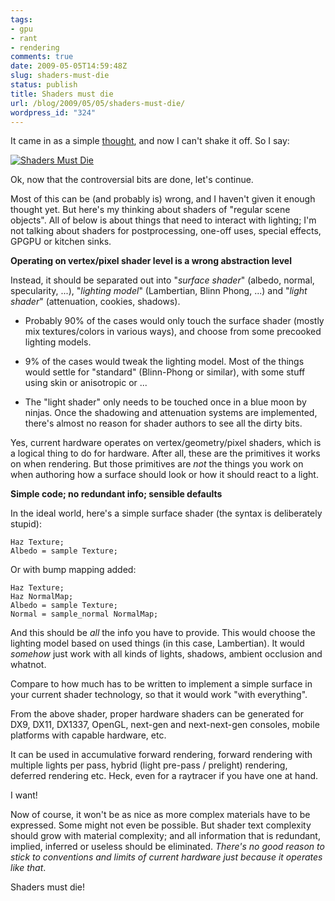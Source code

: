```yaml
---
tags:
- gpu
- rant
- rendering
comments: true
date: 2009-05-05T14:59:48Z
slug: shaders-must-die
status: publish
title: Shaders must die
url: /blog/2009/05/05/shaders-must-die/
wordpress_id: "324"
---
```


It came in as a simple [thought](http://twitter.com/aras_p/status/1651784380), and now I can't shake it off. So I say:

[![Shaders Must Die](http://aras-p.info/blog/wp-content/uploads/2009/05/shadersmustdie.jpg)](http://aras-p.info/blog/wp-content/uploads/2009/05/shadersmustdie.jpg)

Ok, now that the controversial bits are done, let's continue.


Most of this can be (and probably is) wrong, and I haven't given it enough thought yet. But here's my thinking about shaders of "regular scene objects". All of below is about things that need to interact with lighting; I'm not talking about shaders for postprocessing, one-off uses, special effects, GPGPU or kitchen sinks.

**Operating on vertex/pixel shader level is a wrong abstraction level**

Instead, it should be separated out into "_surface shader_" (albedo, normal, specularity, ...), "_lighting model_" (Lambertian, Blinn Phong, ...) and "_light shader_" (attenuation, cookies, shadows).





  * Probably 90% of the cases would only touch the surface shader (mostly mix textures/colors in various ways), and choose from some precooked lighting models.


  * 9% of the cases would tweak the lighting model. Most of the things would settle for "standard" (Blinn-Phong or similar), with some stuff using skin or anisotropic or ...


  * The "light shader" only needs to be touched once in a blue moon by ninjas. Once the shadowing and attenuation systems are implemented, there's almost no reason for shader authors to see all the dirty bits.



Yes, current hardware operates on vertex/geometry/pixel shaders, which is a logical thing to do for hardware. After all, these are the primitives it works on when rendering. But those primitives are _not_ the things you work on when authoring how a surface should look or how it should react to a light.

**Simple code; no redundant info; sensible defaults**

In the ideal world, here's a simple surface shader (the syntax is deliberately stupid):


    Haz Texture;
    Albedo = sample Texture;


Or with bump mapping added:


    Haz Texture;
    Haz NormalMap;
    Albedo = sample Texture;
    Normal = sample_normal NormalMap;


And this should be _all_ the info you have to provide. This would choose the lighting model based on used things (in this case, Lambertian). It would _somehow_ just work with all kinds of lights, shadows, ambient occlusion and whatnot.

Compare to how much has to be written to implement a simple surface in your current shader technology, so that it would work "with everything".

From the above shader, proper hardware shaders can be generated for DX9, DX11, DX1337, OpenGL, next-gen and next-next-gen consoles, mobile platforms with capable hardware, etc.

It can be used in accumulative forward rendering, forward rendering with multiple lights per pass, hybrid (light pre-pass / prelight) rendering, deferred rendering etc. Heck, even for a raytracer if you have one at hand.

I want!

Now of course, it won't be as nice as more complex materials have to be expressed. Some might not even be possible. But shader text complexity should grow with material complexity; and all information that is redundant, implied, inferred or useless should be eliminated. _There's no good reason to stick to conventions and limits of current hardware just because it operates like that_.

Shaders must die!
